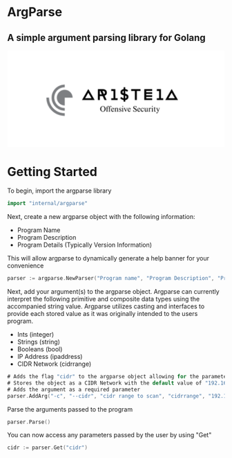 # ArgParse
## A simple argument parsing library for Golang

<img src="data:iamge/png;base64, iVBORw0KGgoAAAANSUhEUgAAAhAAAADqCAIAAAB89OuIAAAACXBIWXMAABDDAAAQ6wG7a28nAAAg
AElEQVR4nO3deXRU9b0A8N/v3pk7+5ZlMtkzCUkIWxY2QVABAUUFRbDWVq1al9p3+nravq6vy+k5
fe+0r8/2qUerdReVoiIIsiSyRyDs2Teyb5Nk9n25y/vjR65jAuECCSB+Pz2nRyYzv3vvb+b+vve3
Y0EQEAAAAHAx1LU+AQAAAF8PEDAAAABIAgEDAACAJBAwAAAASAIBAwAAgCQQMAAAAEgCAQMAAIAk
EDAAAABIAgEDAACAJBAwAAAASAIBAwAAgCQQMAAAAEgCAQMAAIAkEDAAAABIAgEDAACAJBAwAAAA
SAIBAwAAgCQQMAAAAEgCAQMAAIAkEDAAAABIAgEDAACAJBAwAAAASAIBAwAAgCQQMAAAAEgCAQMA
AIAkEDAAAABIAgEDAACAJBAwAAAASAIBAwAAgCQQMAAAAEgCAQMAAIAkEDAAAABIAgEDAACAJBAw
AAAASAIBAwAAgCQQMAAAAEgCAQMAAIAkEDAAAABIAgEDAACAJBAwAAAASAIBAwAAgCQQMAAAAEgC
AQMAAIAkEDAAAABIAgEDAACAJBAwAAAASAIBAwAAgCQQMAAAAEgCAQMAAIAkEDAAAABIAgEDAACA
JBAwAAAASAIBAwAAgCQQMAAAAEgCAQMAAIAkEDAAAABIAgEDAACAJBAwAAAASAIBAwAAgCQQMAAA
AEgCAQMAAIAkEDAAAABIAgEDAACAJBAwAAAASAIBAwAAgCQQMAAAAEgCAQMAAIAkEDAAAABIAgED
AACAJBAwAAAASAIBAwAAgCQQMAAAAEgCAQMAAIAkEDAAAABIAgEDAACAJBAwAAAASAIBAwAAgCQQ
MAAAAEgCAQMAAIAkEDAAAABIAgEDAACAJLJrfQLfdDzPU9SXYVsQhHA47Pf73W63x+PlODYpKSkv
L+8aniEAABAQMK4NQRAEQaAoiqIonucHBwdbWs96vR6f1+/1+ViO5wWe53ilUlkwJS8vL08QBIzx
tT5rAMA3GgSMa0As/fv6+ltaW4aG7G63NxQKRqJRlo2xLEfCCcZYrVaHo5Frfb4AAIAQBIxrIhqN
dnR0tHd2DQ0OuzyuUDAUjcbIn0io+PKtgiDwwvlTAQCAqwsCxlVCwkAkEunq6mlra+8b6He53KFQ
iPyF5zmE8Ln/IYQQwhhjjBBG0BL1NfKVYI/guwM3GggYk44UIjzPDw8PNzU1d3X3DthskUgEIYFl
OTwSGTBGGGOeFwRBoDCmaRohRNM0gjLn6wNjLMYMiBbgxgMBY3LxPI8QCoVC3d09Tc0tXd3dPp+f
4ziO40iPN0LiMylGCMtltEwuxxjLZLSCUWi0GqPBcA3PH0jHsuzg4ODZs2dJzMjNzc3MzISwAW4k
EDAmEc/zgiB4PJ62tvaGxua+/v5YLMqyHEVRYjkiCIiisEwmUyqVBr3eaDQYjUatViuX03I5wzBM
UmICgsfV6xuJEKFQ6OTJky+//DJCSC6XP/TQQ+vXr8cYxw+bBuBrDQLGZCHRwu5wNDQ0NTc3D9sd
sVgMjRT9FIUFQcCYYhgmKTHRYklJSDAlmEx6g96g12s0GpqmSTH0DQwVo3oCxncZ+XPR9C8vzVgs
1t3dXVFRgRBSqVQ33XSTxAu5pOu9kHHO+UrSv2hWjJ/4N/DXe2ODgDGJHE5ndXVtQ2Oj2+PheT6u
gVugKFouZxJMxszMzIz0tLS0NKPRQB5Fv74PpBMY4SSWcZfdZzBO+pd6/oIgkC9XRBInvVDxf728
85FoMtKXmBUXSnxio8U39vnpugIBY+KRobEej+fMmeqGxiaP2yMIPBKQgM794mVyuclozMvNTU9L
yc/PVygUFEWJcy9G3X5fl4E38QOCr+QkeZ6PRqMcx42fCOkBkslkKG5ei5TjCoLAsmw0Gj3vmzHG
crmcJCuFeNVisuIrsViMTOO/aLbwPB+JXOlsG3LaYw8hCALHcdFo9FITFARBJpMxDDNOrvI8H4vF
WJY973FpmpbL5SRwXjmSsROVGrg8EDAmGHmiDIVCp09XNzQ2ud2e+JkVFEUplcrU1LSpBQWzZk1X
KhUortCJ69gY75HtOnzUEgQhEol0d3fr9Xqz2Xwl5+b3+48ePWq328VGubFISaRSqfR6vcFgSEhI
SExMJD1DF62fRSKR5ubm+vr6UeljjHmeVyqV06dPz8vLk1IwkS8uGo06nU6bzdbR0XHmzBkyzIFl
2bq6ugMHDphMpqSkJLPZTB4LxuYMz/MOh6OysjISicRHF+nImZeVlVmtVoZhRv2VZdmenp6qqiqS
M1LSJyfJ83xaWtqCBQvGpiny+XzV1dW9vb3nzUyTyVRcXJyamnqpVzQKuad6e3uDwWB+fj5N09fV
j/8bBQLGBCNPmrW19fVfRotz5TtFYbVaMyUvd+aMGXl5VvF1MQyIz6ocx8ViMY7j4h9O5XI5Tctk
Mlp85TpZL4Q8R7e2tr788stz585dt26dTqe7vKQEQejr6/vd73537NgxuVzOcdx530bTNMMwKpUq
MTExNzd34cKFS5YsKSwsNBqN4+QJyWGXy7Vx48Y///nPo9KnKIrjuKSkpN/85jdPPfUUKQHH7xgQ
BMHr9TY0NOzatWv37t0tLS0ej4d8ZeFweNOmTbt377ZarQsXLly5cmVxcXFKSopCoYhPASEUi8Ua
Gxufeuoph8Mhk8kuL2BwHPe3v/3tu9/9bkLCl0MkyBkGg8H9+/c/8cQTcrl89LTQCydIURTLsnfc
cceGDRvkcvl5KxAIoZ6env/5n//57LPPRmUmTdMsyxYXF//pT39KTU29kkccEi18Pt8rr7zS39//
l7/8RXw4uIzUwBWCgDGRyI1x9mzbmZpau90hCDx5HWNMYazT6WbOmD5ndpnRaERxfRVinIjFYizL
+Xw+h8NutzucLnc0GsEICQgrGMZsNhuNRrM5WalUyOUMTcto+nqJGZFIZPv27Tt27Ojv78/Pz1+w
YMFljw4iBQSJmqQMGttMR9pY/H6/3W5vaWnZvXv3K6+88uyzzz7++OOJiYkXrRyQclNMnyA1A57n
yX9cNAWEUCAQ+PTTT1988cUTJ06g8xWIbre7urr6zJkzH3zwwbp16x5//PHi4mKlUjk2QXLQ+EcE
6Uj+XOiDJD/FxC/pB3PRrBBGjMpM8iL5HiUea/zTaGtre/vtt+12+7p165YtW0bi7vXwy/+mgYAx
kTDGXq+vrr7J4bAjxMdXAnR6fVnp7HlzS1UqJYr7rZObiud5p9Pd0nq2p6fX4XQEgwGeH92f0djc
IgiCXm8yGjU5WVOnTrUajVqxUL5WNw+pXpw8eXLz5s3d3d0Oh6O4uLioqCgxMXFCghkJPKOKHnLV
5E/kWbivr+8///M/m5qa/vrXvyYkJFw0VpHPiqH6Mso1juPefffdF154oaWlhTSSjC0iKYqSy+U8
z3u93n/+858dHR2//e1vFy1ahMZ8X+R8ztuDNaqpZ2yWjv3U+C7aAx9/PlISjG8MvLzMvBCSpXa7
/eWXX+7v70cIPf/88zNmzMjKypqoQ4BLAgFjwnAcR9P04SNHOrs6Y7EYKYswxoLA6/WG0pKSuXOK
46MFubUoinI63adOnT7b1u71+SKRUNzig6MPIQgoFAq5XPKeHlt9w5miqYXTpxclJBivVa8GOX+e
59966622tjaapkOhUEVFRVlZ2erVq68wYJDPmkymxMTE3t7ecDhMjqhQKCwWi0ajGR4edjgcYo8r
xvidd94pKCj4wQ9+YDAYLlQs0jSt1+tNJpNeryfTJ0OhkNPpvFDz11hk1NPBgwc3bNjQ2tpKWoRo
mjYajRqNpqenhwRRs9kci8VcLhfP86RVJz8/PyUlJb4pkmSRSqXKzc11Op2k1Sg+Bzwej9PpJF30
FEXp9frk5OSxGRWLxQwGg8QO4YyMDKPROP5XgzEOBAI5OTnjpymXy00mk9FoFDPT4/F4vd5LjWHn
JTbuVVVVbdiwASFEUdTnn3++e/fub33rW3q9HkEl46qDgDExyJ3f3Nzc3NIaCAQxxiPRQlAqVYUF
+dOnTVWr1aSERXHRoqrqeE1trd3hiESigsBTFEVKv/MehaIw6U4MhwL94YDL7WjvaJtdVlpQkC+X
y9FVv394nqdpetu2bQcPHvR6veSiTp8+vXPnztLS0szMzMuOGeIT69KlS//4xz/+/Oc/37NnDxmD
pFQqv/Wtbz3zzDOBQODIkSMbNmw4ePAgyRZBEN54441Vq1bNmDFjbElHyuiEhISnnnpq3bp1pNNC
r9eXl5f/4Q9/6OnpkVLGkW9NEITPPvustbWVfIRhmLvuuuvpp5+ur6//j//4D4qiVCrVk08++fDD
D2/btm3jxo11dXUlJSVr167Ny8uLzxDSNVVSUvLpp5+SOBSftwqF4v3333/ppZfa2toQQkaj8Vvf
+tZvf/tbsaUu/qyMRqNKpZKS27/5zW/uuusupVJ50U4ahmF0Ot2FhpMhhHJzc//85z//9re/JZlp
MBj+/ve/v/rqq36//8oDBrl9BgYGXnvttWg0SnqVBEF47bXXFixYMHPmzCtMH1wGCBgTRhBQfUOr
3+8T7y+e5xlGkZ2VObWwICHBhL46xyIUCu3ff7CtvcPt8fA8R+4vspbUhQ8x0gaNEcYoHI709PaF
whGH0zl92rSkpIlpBZJIEASapr1e79tvv93b2yueWzQarays/Pzzzx9//PEJecw0GAy33357XV1d
d3c3xtjv9zc2Ntpstjlz5mRmZhYXF//xj3/87LPPKIqiabqrq+vkyZNWq5V0vI/NDZlMlpCQYDKZ
EEIcx8lkMrPZTGoAEgMGxri7u7u2ttbtdpMX58yZ8/DDD8+aNau5uZm8gjFWq9XZ2dlPPPHEPffc
88EHH1it1unTp4uNaWKCGGOGYSwWy9jGKIqidDodGeOLMaZpWq1Wp6SkjAotYjoSv3qdTqfX6zUa
jZSGqfHfEH/mHMeRCseETCQiPye32/3555/v27cPjTTeUhRVW1v7ySefJCUlWSwWKScJJhAEjAlA
WlrPnm3r6OyIRlmMkSCce0Y2GvRTCwuzsjLjW4R5XvB4fHv2VXa0NwaCYdI3PlJcSCqzEEIIYUHg
BUEYGhqKhMPBUKikeFaqxXLVYgapXnz44YcnTpwg7UVopDxta2vbsWPH7NmzZ82aNWpLwUtFysEl
S5Zs3ry5t7eXlBp1dXXHjx+fN2+eVqstKir67ne/u3fv3nA4TAbnNDU1BQKBcUZqxY9Mu7zxNg6H
w+v1kj5hQRCysrKKiopGDT8lPwC1Wm21Wp955hmGYTQaDbpwASflNPCIse+XfhU2m623t5dhmPMG
HjE1juO0Wq3FYhn/64vPzIn94QmCcPbs2ffffz8YDIqBVhCESCTyr3/9a968eQkJCfGjzsBVAAFj
AgiCEIvFmpqb/QG/2DAtCIJSoSgomJKdkxVflPA87/X6Dhw4dPZsazgcEgQBoctp8BU7bHmec3s8
TU0tSEB0GWU2myfy2i58dIxxZ2fnG2+8MTQ0NKroiUQix44d+/TTT/Pz81Uq1ZUUJaSkKCgomDdv
XnNz8/DwMMa4v7//6NGjq1atysvLU6lURUVFqamp7e3t5ChDQ0NkFZYLEU/mMs6KZDvLsvF9HrFY
7EIz40jNICkpCY1bCRj7+jg/ifMGDOleffXVzZs3j/9xiqKi0ejChQt///vfa7Xacd48KjOlV3TG
Qa69r69v+/btp06dGjU9haKotra2LVu2WK3WwsLCq1mrBhAwrhSpXgwPD3d29XAsK/64aYo2m5Nz
srMNI71z5PVgMHjq9JmW1pZwOCQIpGJx5e02vNfrbT3bptNq9Xq9Uqmc7FuIXPU777xTX1/PsixC
SKPRlJWV9fX1tbW1YYyHhob27t27cOHCZcuWjfMkK5FSqVy6dOmBAweGhoZIq1d9ff2RI0fIbucM
w4wKyRM4UGcUciFqtTr+iDU1Nbt27VqzZs2o7dlHfeqSMmHyvsHW1lbSKTIOiqJisVhCQgL5cq++
cDh88uTJTz75hFQvaJouLi7W6XRffPEFmaX02WefzZ0712KxGAwGiBlXzdd12aLrBCkUotFoa+vZ
QCBIml5JbGAUTE5OttmcLC5fgRAKhUJn29oaGhsDweBElWskDRIzmppbWlrbJ2SMyjh4nuc47vTp
0++9914gECD36qxZs77//e+vWrWKPE3HYrG6urpPPvnE6XRe+fmQmcwzZ87UarUIIYxxV1fXoUOH
7HZ7NBptb2+32WxoJJNNJpP0tT0uFbnY9PT07OxslUolnsw777zz3//933v27Blbffmy5+n6wPM8
qSGNDyEkfeTYBCJfYnt7+86dO8kgNJ7n1Wr1k08++eMf/1isqw0MDGzfvl3sNAJXB9QwJgDLsr29
/Swbw5giRQNNUQa9Pj09TSzgSKnh8XjrG5qcTtfEngApjVmWHRoebmhsTLUkJycnX2HnwYWPJSCE
/H7/m2++2d7eTq5Lp9PdfffdS5cuTU1NbWxs3Lt3L+mxrKysPHDgwH333XfZlQw8skxFUlLSrbfe
euLEidraWoyxz+erq6urqqpKT09/7733PB6PGJasVispyicDOYrBYFi6dOnp06ebm5sxxrFYrKmp
qaOjg8y6EASBZdmampqqqqopU6aQuYTXaujzWBaL5UJjn0SkhpGenn6V124iueT1er/44ovy8vJo
NEpRFMMw8+fPX716tVarvf3220m1QxCEw4cPHzhwwGq1JicnX1ch+QYGAeOKkMcfn8/vdLvJhACM
sSDwMkZhsZhNRmP86nh+v7+zs2tgwMay7GT8tklXysBAf2NT8yT1ZJDwEIlEqqqqtmzZIi7Be/PN
Ny9dujQpKam0tHTZsmXNzc1kOkJnZ+emTZvmzZtH1oe4pFtarJPZbLZwOExRVEZGRkZGRmNjI5m0
3NbW9sYbbxiNxh07diCESGNgRkZGWVkZaXafvBIEY7x8+fL29vYPPvigu7ubnG04HA6FQqQnPBqN
7t+/PxAIFBQUFBcXz5kzJzs7W6FQXA/l2po1a0pKSkiT2jgnE4vFyDlf/RNuamoqLy8ng+Iwxqmp
qd/73vfImKjHHnvszJkzTU1NHMfZ7fZdu3YVFxcvW7YMFiW8OiBgXD5y84fD4d7evlAoNFIWCIKA
ZDJ5ZmZm/EAdnuddLldLa2sgEMQUFviJbzLCGPMC7/cHOju7Zs6YnpCQMBnFE8/zAwMDb7311sDA
AHlwTklJefDBBwsKCsjktRUrVtTV1X300UfRaNTn8x0+fHj79u1PPvnkJZ0MiUwIoebm5tdee42s
mRqNRsl0X1Io2+32HTt2kDApdi08+OCD06dPH3+N1StEYmRWVtajjz6q0+k+//zz5uZmu90ev2gr
z/M2m23btm0ymSw3N3fx4sV33nnnokWLSIvKtbVkyZJVq1aNP2TrmiDfuMPh2Ldv35EjR0i00Gq1
t91228qVK8nTyYIFC+6++26bzWa32zHGp06dqqioKCwszM7Ovh6C8Q0PAsYV4Xk+Go0NDAyITS4Y
Y4rCWq0mJcVMOp/Ffg673Wl3ODluUqoXSFwiCXEOp6ulpfWmm+ZP7C0kjCygdPDgwZ07d4qDKe+4
445bb73VMLKVbFFR0YoVK06dOtXY2EhR1PDw8MaNG5cuXZqfn3+pMQMh1NLS0traOup1PLIOBxmb
RAawpqam3nbbbU8++SRZqmtSkRMoKCh49tlnb7rppgMHDtTW1nZ2dvb09AwPD4vvQQixLNvS0tLS
0lJdXf3DH/5w1apViYmJ6JqW1A6Ho7+/nyxpNc5pCIJAlne8mhu0cBx3/Pjx3bt3DwwMkL7uKVOm
PPLIIwkJCaRDhWGYb3/724cPHz569GgsFvP5fBUVFTNnznzggQfOu0gXmFgQMK4Uz/PBYDAWi5FF
MhBCNC1LTDApFV9Zutzt9nb39JKKyIUmcl85isIIoXA43NvXf+Vjk8aKxWJnz5599913vV6vTCZj
WTYjI+Pb3/622IgsCIJCobjpppuWL1/e1dUVCoWi0WhNTc2GDRt+/etfn3fdUwkX9ZWhR2IMFkb2
KTKZTDNmzFi6dOn3vve91NTUq7OUKTkNnU532223LVy40GazHT9+fNOmTR999BF5g0KhIH3L5GRO
nDjxj3/8IyEhYfny5eMsGH4VlJeX9/T0jL8cL8aYZdnCwsIHHnhg8jqE4pGTsdlsFRUVZ86cIdlL
smvRokXijBme52fMmHH33Xd3dHT09PSgkfar2bNnT58+HSoZkw0CxuUTHyH9gYD4S+V5QaGQqdVq
spuNODooEAzZ7S6Oi9E0LWU91Ms+KYSEaDTqcLr8fv9lLzM+FrkQl8tVXl5+4MABcmkymezb3/72
7NmzSV1qpAtHyMvLW7ly5eHDh0+cOIEx9nq977//Pmk6v9RbmmGYsfMAIpFIMBgkEZHEp7/97W9W
q/VcFlytIkMcyyCXyzMzMw0Gw/Dw8ObNm8mc5+LiYo1GU1NT43Q6yTd+7NixAwcOFBcXZ2RkXMOi
bevWrVu3br1opzfP88uXL1+9evVVGKWNEBIEIRqN7tmzZ+/evWQ1Kpqmp0+f/sADD8hkMnEEB8nz
tWvXHjx4cGhoKBKJsCx7+PDhXbt25ebmXp3Y9k0GAeOKkB5gr8+HEBIEnjwBYUwlJSWR3kKx3SYc
DgYCHjI1eFLPh5xJOBzp7u6ZNq0ITUQBKs5Wa2ho2LhxI5njzXFcTk7OI488MnalP4xxSUnJmjVr
6urqyF5yfX19L7300t///neVSiWxBkDek5+fv2TJkvgJvRjj1tbWw4cPk8YfnufD4bDBYCDL1k7e
gNpRxFFPeGQZKzLaGI1sk3Xfffc988wzf/rTn9544w2Hw0He1tTU1NXVdW0DBk3TF21lIhP3yAJl
VwGJ/Z2dnTt27GhoaEAIkfELq1atIg8Z8asy8zyfk5Ozbt26zs7O+vp6QRC6urp27969cOHCBQsW
TNLgQEBAwLgigiBEY1Gyvqx4/8tldILJFN/sEI1GPR6P1xcga4ZM9llRFI5EQg6HC40sPz4hMaO7
u/vTTz+tra0l45EUCsUzzzxjtVpH3Z/kGdBisSxfvvzQoUMVFRUIoXA4/NFHHz388MMLFy6UMn4J
jyw+OHfu3N/85jdJSUnxG8ZVVVX95S9/+fTTTzHGkUikpqZm69atTzzxxNUsgsnOGWR9dfTVJb7R
yPOySqX65S9/eeLEiS+++IJ0iZM1RSZ1lsxF0TQ9flglF0J2V706WUpawLZv337ixAkSdOVyeWlp
6b333js2r8jv58477zx06FBXV5fP58MY19TUbN++fc6cOQzDQMPU5IGAcUUEQeBYnqJojudktIy0
0oTDIaVSQcb5jTybcyzLURTmBYG69J/yJTVhYYx5HrEsG9/QfyXE6sXp06fFBnpSh/j+97+vVqsv
dHMWFRU99NBDhw8f9vv9NE37fL6//OUv7777Lln4T6JYLEbGQYm9FzKZbNq0abfccsvevXtJYeHx
eD788MNHH32U7Fg32YWF2Nre3d2dkZGRnp5+3u4iUigbjcbs7OwTJ06QKdOjNhq6JtasWUNW873Q
b4OUyJFIpLCw8Mp7ki/6CyS5V11dvW3bto6ODvI4Mm3atPvvv99qtcZXL8TT4zguMTFx/fr1zc3N
lZWVGGO73V5eXk7GUEHAmDwQMC4T+VFyHBeLRRESMCJDpBDGCOEvd7wgb47FopFI+PIORNP0JbXM
krudYZhoLCL+8/IOTZCraGho2LJlS39/P2ndNhgM//7v/24wGFiWPW8LgCAISqVy3rx5a9as2bBh
A0mkvLx827Zt999/PwkzUk6MJC6Xy8V6Es/zOp2urKxs7ty5e/fuxRhHo9ETJ07s27dv2bJlgiBI
2XFP3IRubLlJuiXEefh4zNaB5PXdu3c///zzpaWlP/7xj2fOnCkO3BLfJh7C5XKJC2xotVq1Wn3R
q55Uq1evvvPOO6WsVktR1EWb+MSMIpk5av0CYQT559jMRCMTaD788MPGxkaSjRqN5uabb16xYgW6
8EIvPM+T2T8tLS2Dg4MY45aWlk2bNt18882TNKAcIAgY43vu78+jkUjA8wIjly9efPOM6dNIh7b4
tlE/aHwubqC4N1xyzwUpTxUKRV5uTllpaUz6XD+BNAqhhATjee/PS0JuPI/Hc+DAgV27dpF/arXa
++67b82aNRjjUVkR/0GEkNVqffzxx48cOdLe3k6Wkn3hhRfmzZtXUFBwSffzqA4ShFBRUdGyZcsO
HjxIIlYgEHjrrbduu+02KRO4SIeq+E+lUinmktgUQ0qxsSdJHocHBga2bdtGhvw2NDQ8+OCD999/
v06nE7feQwiRQ2zbtu3kyZOhUIi8np2dbbFY8CSv3TI+ZgSaiP6tURvtkcwkycpkMpIh4zwckGa9
3bt379mzx+l0kqQWLly4bt06skP7hSIWz/Oko6i+vv7jjz9GCIVCoaqqqo8++uipp56CgDFJIGCM
x+8PkP8glQmNWhOLsWQTBfF1iqbJ2CTyiiAgnhNGzcuTyWiZXHZJxQT5xdM0rdVqs7OzpI+RFSs3
E9gAferUqc8++8ztdpMuR4RQNBp94403wuHw+IfAGHu9Xq1WS56+KYqqq6vbtGnTM888Q3aOu4wz
xCMDLufNm1daWnr8+HGEUCQSKS8vr66uLi4uRl8diRtPEIRQKFRbW3vy5EmGYTiOUygUNTU1breb
PMmGQqHKykqapskiHxjjlJSUZcuWaTQasU2MoqidO3c2NDSQhrLq6uqurq6tW7eWlJQ4HA40UoPp
6up69dVXX3zxxYGBAYQQz/NGo7G4uDgzM/PyLnyiVFdX63S6Ubv7xcMjw//MZvPMmTPHqWQ4nc6q
qqqOjg6SmUql8vDhw2S6uyAIQ0NDO3fuJINfyViy/Pz8hQsXxvf0YIxdLhfZu/YPDdEAACAASURB
VJA01slkslAodOjQoVOnTl30fonFYn6/X6lUkoN2d3dv3LhxyZIlU6ZMgd7vyQABYzwymSwSiZD7
h+M4jufC4RDLsuJEYoqiKErGsl82s3Icp1apyA1DHqzIU5KCUZBn/0s8BQEhTO7tq1/EkNu1p6dn
165dVVVV4vYPwWCwvLz80KFDF+1cIQHG4/GIqUUikQ0bNixatOjmm2++kqUyKIoqKChYvnz5sWPH
SCHudrs3btxYWFgoFu5jL0cQBL/fv2fPnldffVUmk5FJEmSLVvLXYDBYUVFx9OhRUsOgKKq4uHj2
7NlimuSLLikpmTFjhs1m8/v9LMsODw+73e76+nqEEFm2JBwOb968+bPPPuvr6xNzadmyZQsWLLjm
U6zfeustKcubkyf9v/71r+ddeIp8m0NDQxs3bjxw4ABpjCLfghgwBgcH//Wvf5GxCQghjUZz1113
zZs3T+yXJjn8ySefVFVVBYNBkizLsmfOnCGL1V80YGCM/X5/JBIh74zFYo2Nje+9994f/vCHK8gh
cEEQMMbDMAzZFpT8k+f5cDgSjcbUaiTGA0Yuo2mEMYUxEgQsCBzC2Of3xWIxcTItwzBKlVIul4Uj
+JIbp67piBpBEA4fPlxRUUE6rsWscLlc4n5zUhIRm4Aoiurq6vr444+tVqs4c2IUUiiTj5x3iBd5
xWw233LLLR9//HFzczOZRbh169ZHHnmkqKhonIdijuN8Pl93d7dCoSCPtCRUiCHf6/X6fD7xTMgQ
2PhDC4JQVFT061//urCw8OOPP25rayNjolwuFxopSXmeHxwcFOdyIoSWL1/++OOPT5s27ZIGreE4
6MI1p4umgBAStzi12Wxkcd9xPkLGKGdnZ4/fRc+yrNPpHJWZ4nlyHEfGE5PnBp1ORyZYkM+SO6ij
o+Pdd98lK76IVxcMBkOhkMQLjG8AxBi73e5PP/307rvvnjNnjsQUgHQQMMaj0WgCgYAg8OS+I00W
0WhEfANFUUqVQqNRhUJB0jBF7o3hYXvOyMJt59r9NRqtVhMIBhDGAjd5E/cmDGmQqaurI6tMo7ju
R/GiJCYV3+1J0tm2bVtZWdnatWtNJtPYpMQyF6Evh3uNxTBMQUHBihUrmpubxYH8W7ZsIXPo0IWf
4knKZFyseLgLXZr4NhHGWKVSlZSUJCQkTJ8+vby8/Isvvujp6Rm7dQRJMzMzc+XKlevXr587d66U
ruZ4HMfFnyT570tt2yRFufTl9OOfkC76TrFvf5zMxCMzHEn1K/7jb7/9dm1trVhFEGsel/Trij8i
WYzgH//4x3PPPafX6yUmAiSCgDEeo9EwNDQUv5KHz+cLBILizxohJJfJ9Tqd3e4Qn61isZjH443F
vjKwVaVSGQwGu8PJsuNtBnf9IHes3W7XaDSLFi0atevZFabMsqzX6w0EAmOH2Gq12vnz5xsMBoVC
EQ6HZ86cGT8FcpTk5OTVq1d3d3eHQiHSqR4KhchahBcqcRQKRX5+/u233056KcY/VYqixKGlozre
KYrKyclJTk6eMWPG7bff3tjY2NbWVl9fX19fT/5qtVpJj0VJScm8efNycnIudco0xjgjI2PhwoXZ
2dkYY61WW1BQIP5JYiJkFvrKlSsv6RskNYyysrLx5+5ptdrS0tJYLDZ+ZpKbRaVSkQoWGtkc1+Px
uN3uBQsWjAokV4J89aSdEALGhIOAMR6lQiFW5DFGHMeFwxHyICnGDJqmVCqVTCZj2ZggIIrCHMe5
3e5oNIpHliNECOl0WovF0t3TG4tFJ28tqQlETjsvL+873/mOeC0TlTLLsiaTSa/Xj0oWY5yUlPTo
o4+63W7SypSenn7ep3I8sjzt7Nmzf/7zn5OAwXGcWq2+0Jai5EWtVrtkyRKr1UombVz0bA0Gw3nr
K3hkAOisWbOmTp3qcrnOnj27efPmxsZGhBDDMEuWLHn88cfT0tIsFgspdi81WiCEiouLTSZTMBgk
IyDS0tIuNQWFQlFSUvKLX/ziUo/OsmxycvKFgpzYKvjAAw8sWbJESmbSNJ2SkiK2HZFX1q1bNxmb
+mGMJ3BdHCCCgDEeRi6Xy+Usy4ptTdFoNH4Va4yxTCZLMBllMlk0FsUI87yAkOB2e71eb3JykjgW
RavVpqamaLXqcDg8qonmepaVlZWVlTUZZ3uhSoBarS4rKxOPOE5dgfzVaDTOnz//osmKf2UYJjc3
90LdJ9LPE8U1Dcnl8pSUFDLgCo8Mc5gyZcqcOXPwSD/55UVci8VisVjic+OSPk5+nxaLJSUl5TKO
Pn5mIoQ0Gs3MmTOl/zzEBEeeonQLFy68jBOTeKxJSvmbDIadjSc5OYlhGJ4MkhXODRAKBM4te0co
lcqsrEy5jCaDoEh5EYlGevv6AoGAeC9RFJWYkJCRniGXKwXha9CHIZqk2DZO1LySI0742Y6foPgz
IJcj9hOIPQfi2ybpBCaVlENfV18WmGxQwxhPZmam/PgZcq8L55YajLrdbr/fT5pTyPifxMQknVbv
DwQQwjzPUxRmWbanp7cgf4rY6oIxNhiM+fnT+vrtQ0OBr8udctFnzMlwqWOBLvX9k3FR4rP8vHnz
MMYKhSItLU0MJ1eS7JWf6qR+iVcy1+Ga/LrAlYCAMZ6kpESNWuU8t+ABQkjgeG5oeNjpdOn1enGD
UqVSmZ6RPWS3sey5TfdYlnW53Q6nKyUlRVyFkGFkGenJUwusgYDb7/djfG1HzIIJI3aoLF68ODMz
kzw4Z2VlwcQxcIOBgDEeuVxusSTbhmyRSAQhnvQE+nw+v98v1qZpmmYYudWa3tio9ka9FEWTFWkD
gUBLy9nkpKS0NAtCpCEbGwz6srKS4WF7a9tZMpgHauU3DJlMlpKScnm9BQB8LcAT0EWYTEalUim2
twuC4PZ4HU4X2WKPPFrK5fJca47ZbI5fjSMWi/UPDNhsg9HouR2nR3q/NfPnz01LTcX4amwMB64m
0o1BwKMAuPFAwLiI3NxcjUYzspwgRoLAxmL9/f39/f3Cl3iZTFZYWKBQKIWRtf8wxl6vr6a2rru7
h5QjYnTJzExfuuSWzMwUnucgbNxIyJgoAr5WcOOBgHERyclJSQkmhlFgTCGEMEXFWNbucDgcTvIG
jDHGlFwuLystTkkxIySIY25jsejg0HBbR6fD6UQj82YFQcCYysrKXrbkLktKDpnmAeULAOD6BwFj
PGRxOoslRaVWobgNUH0+f09v//CwXXwnGXo/vWi6VqsTG69omgqHg02NTS3NrWQRQ+HcGrQUReGs
rJQH1t9VPHO2TqsnLRgUhSkKxo0AAK5TNCzrOA4yykWlUvf12dxud9wKOYjjWI1Gk56WhuJGByYn
J/b29o/swSmQhqloLBYKhzUaTXJyUvzEJYyRQsFkZ2dqdRqWZVmW5XlhZONPLLZfpaSY8/OnIJiI
BAC41iBgXATZp4UMpSWLf5CKAstxDMOkmM0qlUosymUyGaNg7PZhn89Hmp5IjAmHQx53GFPaVItJ
jDqkvZth5CaTMTsn22g0CMK5jTQwhclmZwzDpCQnT5mShyBgTAQx878WyV5zN+p1gcsGAePiKIri
OG5waMg3MpoWYywIvMALOq02LS01fncjrVYbDkddLk/8oraCIITCfr/fLaOZxETTqN3cZDKZSqVK
MJnSM9KzMjMTk5L0eoNGrUII0TRtsZjJOhZw36KRJVfjofPlTPxqqfGjlcThapOUmROVrHAB1+o3
AL89QEDAkEStVtntdpfLw3EsmWbB80I0FkMIJyclarVaNHJTyWS0Xq8LBkNer5fsyIYQQghzHB8K
Br1ej4CQTqcle8iIRQCpT2g0GoPBkJiUmGpJychIt1qz83KtWVmZl7om9g1JzK5RLlSSCoJAVrUT
Z8/xPE/2c52kCcYTm+bYK70m86LFPL/KxwXXJ5i4dxEYY57n1Wp1Xm7u4NBwb28YIY5sfUFmWjQ1
txqNRnGHZEEQTCbj7NklkUjobFtbKBQeGZKPI9FY/8BAOBJxOp2FBflZWZkIoZF1pc6VfTRNazUa
jVotdnVcy4u/bogVhd7e3paWFrJBnkqlysnJKSgoGLsjoc1ma2pqam9v9/l8M2fOnDNnjtfrramp
6evrCwaDN99889y5c6/8gZ2k4Pf79+3b19XVtWzZsqKioglJFiHU1dXV0NDg8/nUarW4w4fFYlGp
VFeSuPRz4Hl+8+bNZ8+efeyxx1JSUia7cga+FqCGIZVKpfL7/U6nMxoV6w2I47hoNKrRaMzmZHFF
QoSQTqdVqZR+f8AfCIwsQnduA5xQKOR0uvx+XySiYBikVCrF1c6FuH3f4LFORHLb5/NVVFTs2LHD
ZrOR3VUHBgaOHTvW2tpqsVgMBoPYDGW32z/88EOMMcMwe/bsaWhoCAQC3d3dwWCQ5/mdO3c2Njbe
euutKpVqQoq/QCCwY8eOI0eOTJs2LScn5wrTJFdx4sSJ999/32azKZXKcDhcV1dXXl4+ODg4c+ZM
Mo10sn8bJEJv2LBh//79d9xxh7htyTjNgOCbAALGxZFnf4ZhKEx5vT6P18vzHCnQeZ6PRMKRcCQp
KUWrVQtx+4vp9XoFwwSDoUAwGL9wKWkq8Xg8tgF7KOSNRiI8zzMMI25iGv9OuDlJDgQCgc2bN3/w
wQcMw9xyyy1z586dMmVKYmKizWYrLy/v6ekpKCgwGAxkW+ny8vLNmzevWLHi1ltvpWk6EAjU1tY6
HI6VK1eS9cYjkcjNN988MoH/Kzkc3+dx3vyP/6sY1GmazsrKmjFjhtFoRHGtZ+dNJ75P5byJe73e
//3f/+3s7Fy6dOnixYszMjL8fn9VVVUgEFi+fDnZzWnUR857hmL6wlf3pDvvKY26avHSrFZraWmp
Wq0mv/aenp5AIKDVasXtmMZmIPpm/2JvbNAkJQm5PdLT06zWHIfTabcP8zy5wYRIJNLT03vy1JnF
i+bpdDpSZpGP5OZaMcYyGd3Z1T2yxz0i1f1IJBKNdlfXDHd0dKalpebkZBsNBp1Op9GolUolLFoX
D2N8+PDhV155hWzXs2DBAlIepaenp6amBgKBf/7znzqd7mc/+xkJuvv37/f5fAqFQqlUrl69Oj8/
//nnn3e73Waz2Ww2P/jgg2SxYfTVXvHzlubofOXsqNJQpVLdeuutYz9yoZ4VIW67xlFvIFXM3t7e
ysrKW2+9tbS0lCxlmJKSIpPJWlpaxM27xJwZ5wxHBa2L5vOoE8YYr1ixIv7j/f39n3/+eU5OTmpq
6oWuFALGjQ0CxiWQy+XWnGy73e73+4PBIMZIEDBCOBgKNTU3mIyasrJShUIhlggymSw318owcoVC
0d7e4fF6ESKr3pLbSR6JRO1Rh9vj6erqNhoNyUlJKSlmvUHPyBmZXCaXyeVymUql0mg01/bCrxVS
+ng8ng0bNnR1dT300EMzZszAI/MfBUEwm8133HHHpk2b3nrrrXvuuWfGjBlDQ0Pt7e1+v39wcNDl
cikUikAg4Ha7OY4bHBzUaDR6vV6r1cZisYGBAZ/PFwqFUlJSzGYzwzAsy7rdbq/Xq9fr5XJ5b29v
OBy2WCypqaliEWyz2QKBAM/zMpksOTlZq9WyLOtwOMLhsMlkUiqVw8PDoVCIoiiTyZSQkCAIgt1u
9/l8ZOc+QRBcLpfT6YxGo1qtNi0tLX5LO3K9oVBIEISGhoba2lqyL6FGoykpKTEajWIBHQ6HxTPJ
ysoyGAzkISMWi7lcLp/PF41GGYZJSUlRq9U+n49sAZmamqrVakOhEDnhhIQEg8FA03QkEnE4HLFY
zGQyDQ8PBwKB/Px8hmHsdrvb7c7KylIqlTabbfPmzXv37l2+fPm0adPIs9Hw8DBCSKFQkL35otHo
wMAAz/NXra8FXGXQJCUVuavJgCWP1+f3+0nDFCm8YrGY2+M1Ggx6gz5+E0qMscFgMJlMgiBEouFY
LCbunoTxuel7PM+Hw2Gf3z84NNzb19/e3tHW3t7b0zMwYBsaGqYwSk5O/mZ2NpLq2smTJ1955RWZ
TPad73xn+vTp4kpNJEM4jquvrz99+nRqauqCBQsaGhq2bNni8XisVqvZbMYYnzlzZt++feFwODs7
22AwmM3mSCTS3Nx84sSJzs7OAwcONDU1JSYmGo1Gu92+a9euioqKUCgUCAS2bt1aUVFhs9ny8/O1
Wq0gCH19ffv377fZbO3t7ceOHdNoNMnJyT09Pdu2bauqqjIYDFqt9sCBAx999FF9fX16errFYuF5
/tixYxUVFTqdzmg0dnd3V1dXNzY2Hj9+vLq6Wi6Xp6eniwvDiA1cR48e/eKLL/r7+xmG0ev1arWa
nLlGo6EoyufznTlzpq6urqWlpaKiwuVypaamqtXqaDTa0tJSU1PT3d3d2Nh47Ngxr9ebnJzscDj2
7du3ZcuWjIyMlJQUj8dTWVm5fft2jDGpKzQ3N2/duvXkyZM0Te/YsWPbtm2FhYUY4w0bNpSXl8+a
NctgMFRXV7/55ptNTU3JyckJCQkKhcLpdG7dunXfvn1+vz83N1elUgWDwc2bN7e0tFit1gttlAu+
1qCGcQlIeMjJzgoFQ8Fg0GYbECv6giDY7cMHDlVSFGW15jCMHGNMCgJBEFLMyQtump9itjQ0tvT1
d/r9QXIr8bxAahukgZjnuWg0gjElk8k8Hi/GQyqVSiajp02bds2u+TpAeq3T09N1Op0Yocmf8Lkd
D7Oi0WhVVRXP81ar1WAwRCKRvLw8i8WiVqvT09MTEhIQQgUFBSkpKRzH9fb2vv3227fccsvKlStN
JtNPfvKTvr6+n/zkJ263e9u2bSdPnrTb7YsWLbJYLH19fa+//npSUtLjjz/Ocdw777wTCoV+8IMf
BIPB559/vrOzs6CgoL29fcuWLaFQaPbs2bNmzdLpdBUVFRRFPfvssxhjmUwWCoWGhoZ0Ot3g4OCu
XbsSExOXLVvW0NDw0ksvHTly5O9//3tRUREJjeTqLBbLI4884vV6T5482dTUdOedd65fv760tNRk
MlEUFQwGjx8/vnPnzkcffTQtLe255577/e9/LwjCunXr2tratmzZkpaWds899zidzhdeeGHbtm3i
Nqivv/76TTfdNGvWLLPZrFard+3aJZfLy8rKWJY9ceLExo0bBUHQarVer7e/v7+rq4tl2ddffz0U
Cj3zzDMY42nTppWUlDidzvT09ClTpphMJq/XGwqFNm/erFKpEhMTOY7T6XQdHR3Z2dnkmemb+ZRz
Y4O28ksml8uzszML8vPVap0g8Ah9ORXAZrMdOHiovb09EomQRT7QyGOjVquZMaNo2bJFxbNmWlIt
SqWK/GVkHVwBIQEhTFE0RWGOY2OxWDQajcViJJFvMpfLFYvFVCqVTHae5xuKolQqFc/zbrcbIWQ2
m3U6nUqlSklJMZlMpCwzGAx6vT4rK8tkMrnd7s8//7y9vX3RokV+v3/+/PnTpk3bs2fP2bNni4uL
Fy9ebDQa09LS1q5d+8Mf/vDJJ5/U6XT79+9HCPE8X1lZ6XQ6fT5fZmbmo48+WlhYSNP0/Pnzb7rp
JplMJgiCWq2eO3fud7/7Xbfb7fP5yKeGhoaWL1+elpa2Y8eOnp6ejIwMg8FgtVrLysq6u7vLy8vj
+5xJzFi9evWf/vSnBx54gGGY995772c/+9m77747ODiIELLZbP/6178SExOzsrJ4nr/jjjt0Ot2u
Xbu6u7s3bdrk9/sXLlyYmZmZn59/zz33FBUVBYNBhmGmTJkirr2PMc7OzhYn9yQlJS1evHjOnDla
rXbhwoX/9V//9f77769YsaK4uHjVqlWkPocQItlIMjY7O1un06Wnp999990FBQUtLS3hcJimaY/H
wzDMypUrSYSGaHHjgRrGpRFHQE0rmuX3xRqajgcCMYoiMQPRNNU/MLB3/4EF4VBBfoFarRJvUUEQ
MEZJiYlLbrutaKrt+ImTNtugx+sLh0ICiu+0RGJ3OmmogF0VtFotTdPRaDR+sJmI5/lIJEJRFJk+
iUZmg6ORHmAxcpP/93q9R48edbvd7733XiAQkMlkhYWFVqtVp9NxHEfm3JAW+VgsRtM0GdiKEKIo
avHixc8995zdbn/yySdLS0s1Gg3DMMFgkEQyclCTyXT77be/9NJLGzZs+OMf/+h0Ont6ehYvXqxW
q1tbW3t6evbv33/q1CmyetiyZcssFsvYIdQ8z8+dO7eoqGjHjh2vvfba0aNHn3vuObfb/Ytf/MLr
9R47dkwul7/55pvRaJTn+UWLFhUUFHi93oaGhjlz5mRkZAiCoFQq77rrrpUrV5IhyIIgsCwrhiVy
peI/SVQgMUAulycnJ6OR9TTjn1eEr25ajhDKzMxcsWLFCy+8cOTIkVtuuaWyslKr1ZKa0ET+AsB1
AwLGJRvpbtXPmz8jxvqamlvElWh5XqBpamho+MCByuFh+9w5cxISTOKnyHsoikpPT09LS3O73TU1
Nb29A0PDwzH2XJWCvJlEF55HgoAo6pv+mDZt2jSNRuN0OkOh0Ni/RiKR3t5emUxWVlY2ahZLPDQS
kkOhkM1mmz179o9+9COO48TRzOL6LjzPcxwn9ivEl6o//elPw+HwSy+9tGXLlieeeOLHP/5xYWHh
2JiUnZ29ZMmS999//3e/+11VVVViYqJWq3W73UNDQyUlJT/4wQ8sFgv66gN4fAlL4hOZ+f/AAw+U
lZW9+OKLb7/99meffTZ79uykpKRYLPbQQw8tXryYnD8522PHjpEVzMR0aJqmaVoQBLLoMvrqWKmx
j//kwuPfNnaErvgpMm7QbDYvXbr09ddff/PNNxctWnT48OGlS5eS1dWgenFDggeBy0FKk+SkpIUL
bsqz5jAjI6MQQjwvUBTl9XlrausOHjzU19dHPiIONxRvJJPJtGjRovXr165du2b+3NlZmZnpaWlG
g0GlUqnVapVKrdFoVCoV2Yfjm4kUo7Nnzy4sLOzr62tubiZlYnxB5na7z5w5o1Qq7733XrH0HzWx
YFSaPM+fPHkSIURGKwiCEAgEyFIu6MJTJknJ+6tf/Wr37t1r167dvHnzyy+/3NraOup8EEJGo/HB
Bx+02WwVFRWnT58uLS01GAwKhYKiqIaGhs7OTrJICcuywWDQ4XCIHyTldU1NzdGjR8maxyzLWq3W
J5988v7773c4HM3NzXK5PBAIHDp0CCE0ssgxHw6HZTIZRVGdnZ39/f3iln+BQKC/vx+NhAcxLJH/
OO9YW7HvbWxOxmcFeZHn+dTU1Hvvvbe8vPz48eOhUKi4uDh+OU5wg/nmFkZXiNxXSUmJt956S35u
LhlNS2oDJHgEg6HG5pYdO8u/+OKwy+VCIzX6+GdeiqLkcnlGevpNN81fe9+aB9bfv/a+1avuXLno
5gWzZkzLyc5MTk5MSDBe40u9dshYAI1G8/TTT2dnZ+/du7e5uRnFrc03PDy8e/fu4eHhZ599dvr0
6WSaAnmyFsssmqbFmTEIIYPBMGfOnLq6uvfee4+0urAsu3Pnzq6uLtLzTEpeNPI9ktQQQhzHbd++
neO4WbNmvfjii3fddVdjY2NHRwfp2ZbL5aScpShKoVDMnTu3tLT0Rz/6UTgczsvLI4Od8vLyqqur
y8vL3W436QyvqamprKxEI1UTIhwOf/rpp/39/RRFkaOnpaVlZ2fL5XKtVqtWqy0Wy1tvvdXU1CSX
y2Uy2cDAwPbt2/V6fWZmZmVl5cGDB0n88Pl8p0+fPnHihJh+JBIRRuYGxmIx8UrRyO951OxRhmHI
dZF/kgyJDycY48TExNWrVzMM89RTT5G64HljDLgxQJPUFZHJZElJibfcsoiicXPL2Wg0SlGY5wXS
DxGLRYeGhoKh0IBtsGhqQX5+PokrwleXAEEIMQxZjEql02lTOY7neZbleJ4TBEFcperaXeW1RCoE
t9xyy09/+tPXXnvtpZdeevrpp2fPni2Tyfr7+zdu3Lhp06aHHnro3/7t30hHAsuyPp/P6XTGYue2
Uvf5fD6fj6Iot9ttsVgSEhLuuOOOjRs3/vrXv66qqpo+ffrp06ezsrJKS0sZhvH7/WTaBMdxMpmM
TFDQarWk1XHLli0+n2/9+vVJSUlGo1Eul5tMJnI4QjxtvV6/fv36X/3qV/PmzSOTBCmKWrly5dGj
R1977bWzZ8+SEUexWOyxxx4bdclKpfKLL76IRCJPP/30tGnT5HJ5XV3dyZMni4qKbr/99oSEhAcf
fPCXv/zlww8/fN9992k0mhMnTqxZsyYxMXHVqlWNjY3/93//V11dnZeXZ7fb1Wr1Y489JpPJLBaL
Vqt99913s7Ozw+FwTU2N2+2uqqqaN2+eTqfz+Xwul4tUd0gXCEVRLMv29fXZ7XaHw8GyLMMwJpPJ
4/GcOnUqIyNDq9UWFhaS7qWcnJwVK1Zs2rTptttuUygU0B51A4N5GJdPrCUolUqz2YwR9ni9kUgE
fVmdR4IgRCIRr89ndzgdTifPCwa9Pq7lhD+38yvG4rPbyE4YcoVCoVAo5HI53H5yuTwrK4t07Z46
derUqVNHjx6trKx0uVxr1qx58MEHU1NTKYqKxWJ79uypra2Vy+U6nY7MAz969OjZs2flcrlerzeb
zQaDwWg0ZmVltbW1nTp1qqGhIScnZ+3atbm5ufX19UePHvX7/TqdzmQyhUKhQ4cO9fX1kY7cKVOm
1NXV1dbWOp3OU6dORSKRVatWFRQU1NTUnDp1isx6IwOxEEIURWk0GpfL9cgjjyQkJIgDjcxmM2lD
a2pq0ul0d999d0lJiVgHIiW1zWZzu91KpbKrq+vkyZP79u2rqqrKyMh49NFHp0+frlQqyTirmpqa
06dP9/T03HbbbbfffntSUlJ6enpSUtLQ0NDp06c7OjrS0tLuvffeqVOnkp+oXC6vrKxsaGhITk6e
MmWKw+GwWCylpaUqlaqmpqahoYHUjZKSkhISEmKxWGVl5ZEjRxiGIWO6VfkMjQAABztJREFUtFot
wzDt7e3V1dWCIBQVFWVkZIjnHI1GWZZ95JFH4msk4MaDofJ4hcTGXLfbXVvfUFtb73a7xREp+Mtt
WWmFUpGUmJRqSUkxJ+fkZCcmJpI2ELEKf6HAAAGDZFE0Gu3r6xscHAwGg4IgKBQKk8lESk8Scckc
i6GhIY7jDAYDmRNns9kcDgdpPLFYLBqNhud5n8/X3Nxss9koirJarbm5uUql0m639/f3B4NBtVqd
kpKiUChI2U3TdEpKSlZWVnt7u91uJ807Op0uKytLpVINDg4ODg5Go1FyRHEZxGAwePbs2aKiIlJH
JFfh9Xq7urr6+vo4jiMTGuInuJGfisPhGB4eJtO5fT5fOBxWKBRpaWmZmZkKhQIhxHHc0NBQc3Oz
2+3W6XRTp04la4cghFwuV0dHh81mo2k6IyODzKdDCPE8b7PZampqBEEgsyh6e3vlcnlqaqpCobDb
7UNDQ4IgGAyG1NRUg8HAcVx/f//AwADLsgaDgQzDDYfDzc3NAwMDZrN5ypQpZPEuQRB8Pt/GjRtl
Mtljjz1GnniuyY8EXAUQMCaAGDN8fn9HR+fp09WDQ0PhcAihLwfFYowwpkinhUGvT0uzJCcnJZjM
KZZEo8EQ3yiMLjaa5ZtJ7LcgPcY8z8vlclJXi29VF8d9iiXX2FfEdMTcJuNKxUOguG5h8jZyCNIp
HY1Gxb4NcWAVSSS+NYZ0ksf3pqC4DaBQXLVy1JWKY64QQuRKZTIZSSf+rOIfMsQciP9sfPqjPoJH
FtESZwvG/1PMllHXJb5Ckg0Gg4ODgxzH2e32TZs2/fCHP8zLg60hb3DQhzEB8MhacjqtdmphgVaj
aW5u6ejs8ni9sVg0fvVyjuPIiugut0ulVOoNJovFrNdpDXqDWqNWq1RarUaj0ZBZYNf0mq478Z3Y
4rwHYcz2PnjMun7nfQV9dTTUqDJOfIMwZj0+hMiK9F+uVhuf+Kg3jw0Go9523rI1vsudVCnGnv+o
M4xPZ1QfdfxHxH+SnqH4cxDfPDaXzntohFBbW9ubb75pt9tNJlNxcXFOTs6FrgjcMCBgTAzyyEkW
Ks/Nter1OrM5ubmldcA2GA6FWI5DcfcSCRuRSNTr8w8O2mia0ml1Go1Gq9Xo9Tq1Wk1G3chomlEo
EhJMKWbzNb2460X8wy+6cIk8aqjP2FfEF+MrE+irpSExKv340ajxnxqb/nk/Lh5i/BZI9NVC/7zp
xAeVsdHivJ8SFyQXKyXxZ3XeSxibk/EnT1IIh8NZWVl33nnnhTIB3EigSWqCicuBhMPhnp7eru6e
np7eYbs9HA6PPNOR9aPOrSLFcTyp8ZNWEVK3oGmKYRiZTKbVaAsLpyxcsECAZXnAdSYYDPb29nq9
3ilTppCVdOEnesODgDEpxFz1+/09vf0dHV39A/0ulysUCgsCHz8hQ/jqXgJiezo+tziuuqho6qo7
VsLdCK5P8Mv8RoEmqUkhtpxotdppRYUZ6ak9PX1d3b2DgwMery8QCMRiMYQwWep8JHic+6AwspYD
Jr2sENDB9Uq48FZR4IYEAWMSiWFDp9NNn16Ul5c7ODjY2dU9NDTsdDmDwVAoFIpGo4IgUBQWl8tD
CH1ZRREk7ZUGwDUBceKbBgLGpBPDhkLBZGdnZWVlRqPR7u7unp5et9s7NDzMcVwoFIqxLOkMF8c4
YrLF0jd+8UEAwHUCAsZVEv8splAo8vPz8/PzEUIul6u7u2d4eDgUCrs9HrfHy3M8pjDpIVcqlUpG
cc1OGgAA4kCn97Uh9m/Hv0i2dvD7A16vNxAIkL2dk5OT8/Jyr9V5AgCACAIGAAAASWDVFwAAAJJA
wAAAACAJBAwAAACSQMAAAAAgCQQMAAAAkkDAAAAAIAkEDAAAAJJAwAAAACAJBAwAAACSQMAAAAAg
CQQMAAAAkkDAAAAAIAkEDAAAAJJAwAAAACAJBAwAAACSQMAAAAAgCQQMAAAAkkDAAAAAIAkEDAAA
AJJAwAAAACAJBAwAAACSQMAAAAAgCQQMAAAAkkDAAAAAIAkEDAAAAJJAwAAAACAJBAwAAACSQMAA
AAAgCQQMAAAAkkDAAAAAIAkEDAAAAJJAwAAAACAJBAwAAACSQMAAAAAgCQQMAAAAkkDAAAAAIAkE
DAAAAJJAwAAAACAJBAwAAACSQMAAAAAgCQQMAAAAkkDAAAAAIAkEDAAAAJJAwAAAACAJBAwAAACS
QMAAAAAgCQQMAAAAkkDAAAAAIAkEDAAAAJJAwAAAACAJBAwAAACSQMAAAAAgCQQMAAAAkkDAAAAA
IAkEDAAAAJJAwAAAACAJBAwAAACSQMAAAAAgCQQMAAAAkkDAAAAAIAkEDAAAAJJAwAAAACAJBAwA
AACSQMAAAAAgCQQMAAAAkkDAAAAAIAkEDAAAAJJAwAAAACAJBAwAAACSQMAAAAAgCQQMAAAAkkDA
AAAAIAkEDAAAAJJAwAAAACDJ/wNbMX40uhTzywAAAABJRU5ErkJggg==" alt="Ar1ste1a" title="Ar1ste1a Offensive Security">

# Getting Started

To begin, import the argparse library
``` go
import "internal/argparse"
```

Next,  create a new argparse object with the following information:
- Program Name
- Program Description
- Program Details (Typically Version Information)

This will allow argparse to dynamically generate a help banner for your convenience
  
``` go
parser := argparse.NewParser("Program name", "Program Description", "Program Details")
```

Next, add your argument(s) to the argparse object. Argparse can currently interpret the following primitive and composite data types using the accompanied string value. Argparse utilizes casting and interfaces to provide each stored value as it was originally intended to the users program.
- Ints (integer)
- Strings (string)
- Booleans (bool)
- IP Address (ipaddress)
- CIDR Network (cidrrange)

``` go
# Adds the flag "cidr" to the argparse object allowing for the parameters "-c" and "--cidr".
# Stores the object as a CIDR Network with the default value of "192.168.0.0/16"
# Adds the argument as a required parameter
parser.AddArg("-c", "--cidr", "cidr range to scan", "cidrrange", "192.168.0.0/16", true)
```

Parse the arguments passed to the program

``` go
parser.Parse()
```

You can now access any parameters passed by the user by using "Get"
``` go
cidr := parser.Get("cidr")
```
